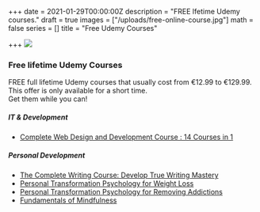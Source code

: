 +++
date = 2021-01-29T00:00:00Z
description = "FREE lfetime Udemy courses."
draft = true
images = ["/uploads/free-online-course.jpg"]
math = false
series = []
title = "Free Udemy Courses"

+++
![](/uploads/663x373xnew-skills-academy-online-courses-jpg-pagespeed-ic-5hbhix-f6q.jpg)

### Free lifetime Udemy Courses

FREE full lifetime Udemy courses that usually cost from €12.99 to €129.99. This offer is only available for a short time.  
Get them while you can!

##### IT & Development

* [Complete Web Design and Development Course : 14 Courses in 1](https://www.udemy.com/course/complete-web-design-course/?ranMID=39197&ranEAID=TnL5HPStwNw&ranSiteID=TnL5HPStwNw-_QIOzRmE4GrQp19Eh5_ttQ&utm_source=aff-campaign&utm_medium=udemyads&LSNPUBID=TnL5HPStwNw&couponCode=FRIENDS)

##### Personal Development

* [The Complete Writing Course: Develop True Writing Mastery](https://www.udemy.com/course/the-complete-writing-course-develop-true-writing-mastery/?ranMID=39197&ranEAID=TnL5HPStwNw&ranSiteID=TnL5HPStwNw-.QjpI.vGOcuyfy9ECx5M2g&LSNPUBID=TnL5HPStwNw&utm_source=aff-campaign&utm_medium=udemyads&couponCode=ACC9A445CC14A4F5B5C0)
* [Personal Transformation Psychology for Weight Loss](https://www.udemy.com/course/weight-loss-psychology/?ranMID=39197&ranEAID=TnL5HPStwNw&ranSiteID=TnL5HPStwNw-D0.uez64KkaJ4mefmjVCWw&LSNPUBID=TnL5HPStwNw&utm_source=aff-campaign&utm_medium=udemyads&couponCode=50CC35A616B35A9A5823)
* [Personal Transformation Psychology for Removing Addictions](https://www.udemy.com/course/remove-addictions/?ranMID=39197&ranEAID=TnL5HPStwNw&ranSiteID=TnL5HPStwNw-7CidrJPZSofzrqcgoCqkhw&utm_source=aff-campaign&utm_medium=udemyads&LSNPUBID=TnL5HPStwNw&couponCode=4B01B02DD31988721F42)
* [Fundamentals of Mindfulness](https://www.udemy.com/course/mindfulness-fundamentals/?ranMID=39197&ranEAID=TnL5HPStwNw&ranSiteID=TnL5HPStwNw-xd9A9iDtsn1SqraxJ78zPw&utm_source=aff-campaign&utm_medium=udemyads&LSNPUBID=TnL5HPStwNw&couponCode=AC8800D512178A38F608)